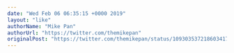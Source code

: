 ```yaml
---
date: "Wed Feb 06 06:35:15 +0000 2019"
layout: "like"
authorName: "Mike Pan"
authorUrl: "https://twitter.com/themikepan"
originalPost: "https://twitter.com/themikepan/status/1093035372186034176"
---
```

